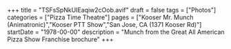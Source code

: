 +++
title = "TSFsSpNkUIEaqiw2cOob.avif"
draft = false
tags = ["Photos"]
categories = ["Pizza Time Theatre"]
pages = ["Kooser Mr. Munch (Animatronic)","Kooser PTT Show","San Jose, CA (1371 Kooser Rd)"]
startDate = "1978-00-00"
description = "Munch from the Great All American Pizza Show Franchise brochure"
+++
